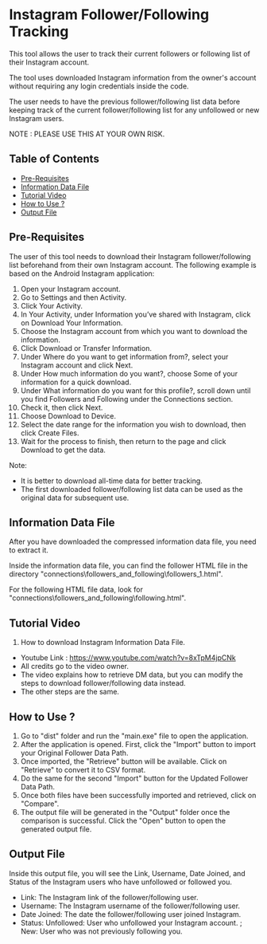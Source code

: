 # Instagram Follower/Following Tracking
This tool allows the user to track their current followers or following list of their Instagram account.

The tool uses downloaded Instagram information from the owner's account without requiring any login credentials inside the code.

The user needs to have the previous follower/following list data before keeping track of the current follower/following list for any unfollowed or new Instagram users.

NOTE : PLEASE USE THIS AT YOUR OWN RISK.

## Table of Contents
- [Pre-Requisites](#pre-requisites)
- [Information Data File](#Information-Data-File)
- [Tutorial Video](#Tutorial-Video)
- [How to Use ?](#How-to-Use-?)
- [Output File](#Output-File)


## Pre-Requisites
The user of this tool needs to download their Instagram follower/following list beforehand from their own Instagram account. The following example is based on the Android Instagram application:

1. Open your Instagram account.
2. Go to Settings and then Activity.
3. Click Your Activity.
4. In Your Activity, under Information you’ve shared with Instagram, click on Download Your Information.
5. Choose the Instagram account from which you want to download the information.
6. Click Download or Transfer Information.
7. Under Where do you want to get information from?, select your Instagram account and click Next.
8. Under How much information do you want?, choose Some of your information for a quick download.
9. Under What information do you want for this profile?, scroll down until you find Followers and Following under the Connections section.
10. Check it, then click Next.
11. Choose Download to Device.
12. Select the date range for the information you wish to download, then click Create Files.
13. Wait for the process to finish, then return to the page and click Download to get the data.

Note:
- It is better to download all-time data for better tracking.
- The first downloaded follower/following list data can be used as the original data for subsequent use.

## Information Data File
After you have downloaded the compressed information data file, you need to extract it.

Inside the information data file, you can find the follower HTML file in the directory "connections\followers_and_following\followers_1.html".

For the following HTML file data, look for "connections\followers_and_following\following.html".

## Tutorial Video
1. How to download Instagram Information Data File.
- Youtube Link : https://www.youtube.com/watch?v=8xTpM4jpCNk
- All credits go to the video owner.
- The video explains how to retrieve DM data, but you can modify the steps to download follower/following data instead.
- The other steps are the same.

## How to Use ?
1. Go to "dist" folder and run the "main.exe" file to open the application.
2. After the application is opened. First, click the "Import" button to import your Original Follower Data Path.
3. Once imported, the "Retrieve" button will be available. Click on "Retrieve" to convert it to CSV format.
4. Do the same for the second "Import" button for the Updated Follower Data Path.
5. Once both files have been successfully imported and retrieved, click on "Compare".
6. The output file will be generated in the "Output" folder once the comparison is successful. Click the "Open" button to open the generated output file.

## Output File
Inside this output file, you will see the Link, Username, Date Joined, and Status of the Instagram users who have unfollowed or followed you.

- Link: The Instagram link of the follower/following user.
- Username: The Instagram username of the follower/following user.
- Date Joined: The date the follower/following user joined Instagram.
- Status: Unfollowed: User who unfollowed your Instagram account. ; New: User who was not previously following you.
